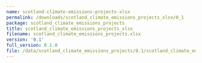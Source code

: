 ```yaml
---
name: scotland-climate-emissions-projects-xlsx
permalink: /downloads/scotland_climate_emissions_projects_xlsx/0_1
package: scotland_climate_emissions_projects
title: scotland_climate_emissions_projects_xlsx
filename: scotland_climate_emissions_projects.xlsx
version: '0.1'
full_version: 0.1.0
file: /data/scotland_climate_emissions_projects/0.1/scotland_climate_emissions_projects.xlsx
---
```

